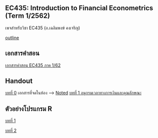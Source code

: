 ## EC435: Introduction to Financial Econometrics (Term 1/2562)
เพจสำหรับวิชา EC435 (อ.เฉลิมพงษ์ คงเจริญ)

[outline](https://github.com/chaleampong/EC435/blob/master/outline_ec435_1_62.pdf)

## เอกสารคำสอน

[เอกสารคำสอน EC435 ภาค 1/62](https://github.com/chaleampong/EC435/blob/master/ec435_lecture_all.pdf)

## Handout 
[บทที่ 0](https://github.com/chaleampong/EC435/blob/master/chapter0_slide_1_62_ho.pdf) เอกสารที่จดในห้อง --> [Noted](https://github.com/chaleampong/EC435/blob/master/chapter0_slide_1_62_noted.pdf)
[บทที่ 1 อนุกรมเวลาทางการเงินและคุณลักษณะ](https://github.com/chaleampong/EC435/blob/master/chapter1_slide_1_62_ho.pdf) 
## ตัวอย่างโปรแกรม R

[บทที่ 1](https://github.com/chaleampong/EC435/blob/master/chapter1_example.md)

[บทที่ 2](https://github.com/chaleampong/EC435/blob/master/chapter2_example.md)
